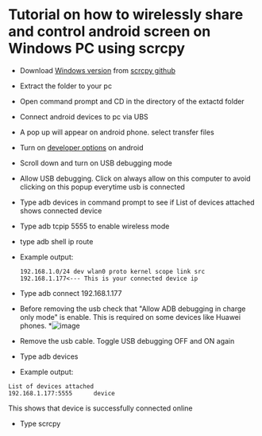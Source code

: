 <h1>Tutorial on how to wirelessly share and control android screen on Windows PC using scrcpy</h1>

* Download [Windows version](https://github.com/Genymobile/scrcpy/releases/download/v1.18/scrcpy-win64-v1.18.zip) from [scrcpy github](https://github.com/Genymobile/scrcpy)
* Extract the folder to your pc
* Open command prompt and CD in the directory of the extactd folder
* Connect android devices to pc via UBS
* A pop up will appear on android phone. select transfer files
* Turn on [developer options](https://www.digitaltrends.com/mobile/how-to-get-developer-options-on-android/) on android 
* Scroll down and turn on USB debugging mode
* Allow USB debugging. Click on always allow on this computer to avoid clicking on this popup everytime usb is connected
* Type adb devices in command prompt to see if List of devices attached shows connected device
* Type adb tcpip 5555 to enable wireless mode
* type adb shell ip route
* Example output:
  ```
  192.168.1.0/24 dev wlan0 proto kernel scope link src 192.168.1.177<--- This is your connected device ip
   ```
* Type adb connect 192.168.1.177
* Before removing the usb check that "Allow ADB debugging in charge only mode" is enable. This is required on some devices like Huawei phones.
*![image](https://user-images.githubusercontent.com/87014174/125895299-474b8349-6105-4ecf-b5df-d94be476f6d8.png)

* Remove the usb cable. Toggle USB debugging OFF and ON again
* Type adb devices
* Example output:
```
List of devices attached
192.168.1.177:5555      device
```
  This shows that device is successfully connected online
 
 * Type scrcpy

